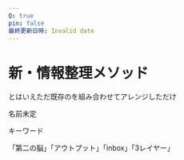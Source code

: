 ```yaml
---
Q: true
pin: false
最終更新日時: Invalid date
---
```

# 新・情報整理メソッド

とはいえただ既存のを組み合わせてアレンジしただけ

名前未定

キーワード

「第二の脳」「アウトプット」「inbox」「3レイヤー」